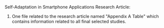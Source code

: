 Self-Adaptation in Smartphone Applications Research Article:

1. One file related to the research article named "Appendix A Table" which contains information related to all final selected studies.
